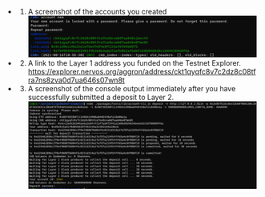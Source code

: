 - 1. A screenshot of the accounts you created
![](task1_1.png)
- 2. A link to the Layer 1 address you funded on the Testnet Explorer.
https://explorer.nervos.org/aggron/address/ckt1qyqfc8v7c2dz8c08tfra7ns8zva0d7ua646s07wn8t

- 3. A screenshot of the console output immediately after you have successfully submitted a deposit to Layer 2.
![](task1_3.png)
